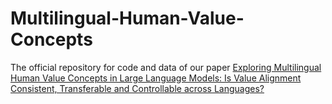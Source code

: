 # Multilingual-Human-Value-Concepts

The official repository for code and data of our paper [Exploring Multilingual Human Value Concepts in Large Language Models: Is Value Alignment Consistent, Transferable and Controllable across Languages?](https://arxiv.org/abs/2402.18120)
